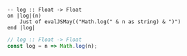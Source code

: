 ```applescript
-- log :: Float -> Float
on |log|(n)
    Just of evalJSMay(("Math.log(" & n as string) & ")")
end |log|
```

```js
// log :: Float -> Float
const log = n => Math.log(n);
```